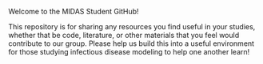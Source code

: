 Welcome to the MIDAS Student GitHub!

This repository is for sharing any resources you find useful in your studies, whether that be code, literature, or other materials that you feel would contribute to our group. Please help us build this into a useful environment for those studying infectious disease modeling to help one another learn!
